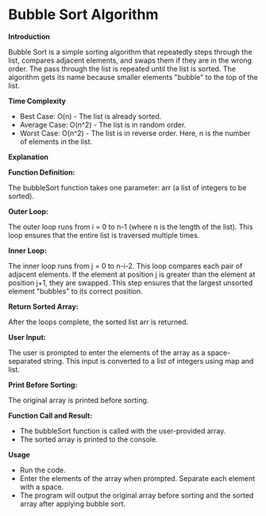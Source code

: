 # Bubble Sort Algorithm
**Introduction**

Bubble Sort is a simple sorting algorithm that repeatedly steps through the list, compares adjacent elements, and swaps them if they are in the wrong order. The pass through the list is repeated until the list is sorted. The algorithm gets its name because smaller elements "bubble" to the top of the list.

**Time Complexity**
* Best Case: O(n) - The list is already sorted.
* Average Case: O(n^2) - The list is in random order.
* Worst Case: O(n^2) - The list is in reverse order.
Here, n is the number of elements in the list.

**Explanation**

**Function Definition:**

The bubbleSort function takes one parameter: arr (a list of integers to be sorted).

**Outer Loop:**

The outer loop runs from i = 0 to n-1 (where n is the length of the list). This loop ensures that the entire list is traversed multiple times.

**Inner Loop:**

The inner loop runs from j = 0 to n-i-2. This loop compares each pair of adjacent elements.
If the element at position j is greater than the element at position j+1, they are swapped. This step ensures that the largest unsorted element "bubbles" to its correct position.

**Return Sorted Array:**

After the loops complete, the sorted list arr is returned.

**User Input:**

The user is prompted to enter the elements of the array as a space-separated string. This input is converted to a list of integers using map and list.

**Print Before Sorting:**

The original array is printed before sorting.

**Function Call and Result:**
* The bubbleSort function is called with the user-provided array.
* The sorted array is printed to the console.
  
**Usage**
* Run the code.
* Enter the elements of the array when prompted. Separate each element with a space.
* The program will output the original array before sorting and the sorted array after applying bubble sort.
